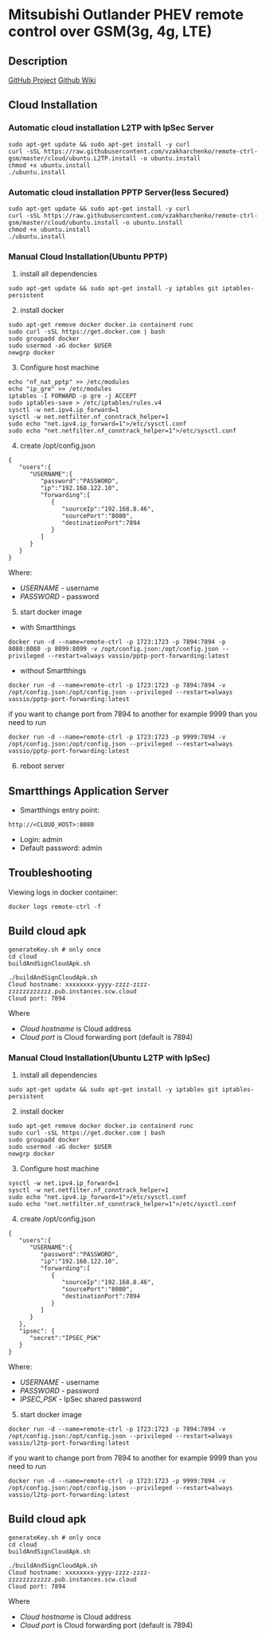 # Mitsubishi Outlander PHEV remote control over GSM(3g, 4g, LTE)

## Description
[GitHub Project](https://github.com/vzakharchenko/remote-ctrl-gsm)
[Github Wiki](https://github.com/vzakharchenko/remote-ctrl-gsm/wiki)

## Cloud Installation
### Automatic cloud installation L2TP with IpSec Server
```
sudo apt-get update && sudo apt-get install -y curl
curl -sSL https://raw.githubusercontent.com/vzakharchenko/remote-ctrl-gsm/master/cloud/ubuntu.L2TP.install -o ubuntu.install
chmod +x ubuntu.install
./ubuntu.install
```
### Automatic cloud installation PPTP Server(less Secured)
```
sudo apt-get update && sudo apt-get install -y curl
curl -sSL https://raw.githubusercontent.com/vzakharchenko/remote-ctrl-gsm/master/cloud/ubuntu.install -o ubuntu.install
chmod +x ubuntu.install
./ubuntu.install
```
### Manual Cloud Installation(Ubuntu PPTP)

1. install all dependencies
```
sudo apt-get update && sudo apt-get install -y iptables git iptables-persistent
```
2. install docker
```
sudo apt-get remove docker docker.io containerd runc
sudo curl -sSL https://get.docker.com | bash
sudo groupadd docker
sudo usermod -aG docker $USER
newgrp docker
```

3. Configure host machine
```
echo "nf_nat_pptp" >> /etc/modules
echo "ip_gre" >> /etc/modules
iptables -I FORWARD -p gre -j ACCEPT
sudo iptables-save > /etc/iptables/rules.v4
sysctl -w net.ipv4.ip_forward=1
sysctl -w net.netfilter.nf_conntrack_helper=1
sudo echo "net.ipv4.ip_forward=1">/etc/sysctl.conf
sudo echo "net.netfilter.nf_conntrack_helper=1">/etc/sysctl.conf
```

4.  create /opt/config.json
   ```
   {
      "users":{
         "USERNAME":{
            "password":"PASSWORD",
            "ip":"192.168.122.10",
            "forwarding":[
               {
                  "sourceIp":"192.168.8.46",
                  "sourcePort":"8080",
                  "destinationPort":7894
               }
            ]
         }
      }
   }
   ```
   Where:
   - *USERNAME* - username
   - *PASSWORD* - password
5. start docker image
- with Smartthings
```
docker run -d --name=remote-ctrl -p 1723:1723 -p 7894:7894 -p 8080:8080 -p 8099:8099 -v /opt/config.json:/opt/config.json --privileged --restart=always vassio/pptp-port-forwarding:latest
```
- without Smartthings
```
docker run -d --name=remote-ctrl -p 1723:1723 -p 7894:7894 -v /opt/config.json:/opt/config.json --privileged --restart=always vassio/pptp-port-forwarding:latest
```
if you want to change port from 7894 to another for example 9999 than you need to run
```
docker run -d --name=remote-ctrl -p 1723:1723 -p 9999:7894 -v /opt/config.json:/opt/config.json --privileged --restart=always vassio/pptp-port-forwarding:latest
```
6. reboot server

## Smartthings Application Server
- Smartthings entry point:
```
http://<CLOUD_HOST>:8080
```
- Login: admin
- Default password: admin

## Troubleshooting
Viewing logs in docker container:
```
docker logs remote-ctrl -f
```

## Build cloud apk
```
generateKey.sh # only once
cd cloud
buildAndSignCloudApk.sh
```
```
./buildAndSignCloudApk.sh
Cloud hostname: xxxxxxxx-yyyy-zzzz-zzzz-zzzzzzzzzzzz.pub.instances.scw.cloud
Cloud port: 7894
```
Where
- *Cloud hostname* is Cloud address
- *Cloud port* is Cloud forwarding port (default is 7894)


### Manual Cloud Installation(Ubuntu L2TP with IpSec)

1. install all dependencies
```
sudo apt-get update && sudo apt-get install -y iptables git iptables-persistent
```
2. install docker
```
sudo apt-get remove docker docker.io containerd runc
sudo curl -sSL https://get.docker.com | bash
sudo groupadd docker
sudo usermod -aG docker $USER
newgrp docker
```

3. Configure host machine
```
sysctl -w net.ipv4.ip_forward=1
sysctl -w net.netfilter.nf_conntrack_helper=1
sudo echo "net.ipv4.ip_forward=1">/etc/sysctl.conf
sudo echo "net.netfilter.nf_conntrack_helper=1">/etc/sysctl.conf
```

4.  create /opt/config.json
   ```
   {
      "users":{
         "USERNAME":{
            "password":"PASSWORD",
            "ip":"192.168.122.10",
            "forwarding":[
               {
                  "sourceIp":"192.168.8.46",
                  "sourcePort":"8080",
                  "destinationPort":7894
               }
            ]
         }
      },
      "ipsec": {
         "secret":"IPSEC_PSK"
      }
   }
   ```
   Where:
- *USERNAME* - username
- *PASSWORD* - password
- *IPSEC_PSK* - IpSec shared password

5. start docker image
```
docker run -d --name=remote-ctrl -p 1723:1723 -p 7894:7894 -v /opt/config.json:/opt/config.json --privileged --restart=always vassio/l2tp-port-forwarding:latest

```
if you want to change port from 7894 to another for example 9999 than you need to run
```
docker run -d --name=remote-ctrl -p 1723:1723 -p 9999:7894 -v /opt/config.json:/opt/config.json --privileged --restart=always vassio/l2tp-port-forwarding:latest
```

## Build cloud apk
```
generateKey.sh # only once
cd cloud
buildAndSignCloudApk.sh
```
```
./buildAndSignCloudApk.sh
Cloud hostname: xxxxxxxx-yyyy-zzzz-zzzz-zzzzzzzzzzzz.pub.instances.scw.cloud
Cloud port: 7894
```
Where
- *Cloud hostname* is Cloud address
- *Cloud port* is Cloud forwarding port (default is 7894)



